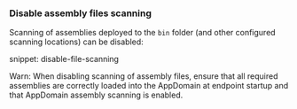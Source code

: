 ### Disable assembly files scanning

Scanning of assemblies deployed to the `bin` folder (and other configured scanning locations) can be disabled:

snippet: disable-file-scanning

Warn: When disabling scanning of assembly files, ensure that all required assemblies are correctly loaded into the AppDomain at endpoint startup and that AppDomain assembly scanning is enabled.
